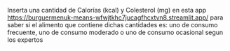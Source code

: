 Inserta una cantidad de Calorías (kcal) y Colesterol (mg) en esta app https://burguermenuk-means-wfwjtkhc7jucagfhcxtvn8.streamlit.app/  para saber si el alimento que contiene dichas cantidades es: uno de consumo frecuente, uno de consumo moderado o uno de consumo ocasional segun los expertos